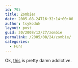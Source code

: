 ```yaml
---
id: 795
title: Zombie!
date: 2005-08-24T16:32:14+00:00
author: tsykoduk
layout: post
guid: 30/2008/12/27/zombie
permalink: /2005/08/24/zombie/
categories:
  - Fun!
---
```

<p>Ok, <a href="http://www.urbandead.com/">this</a> is pretty damn addictive.</p>